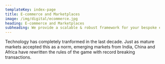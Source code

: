 ```yaml
---
templateKey: index-page
title: E-commerce and Marketplaces
image: /img/digital/ecommerce.jpg
heading: E-commerce and Marketplaces
subheading: We provide a scalable & robust framework for your bespoke ecommerce marketplace
---
```


Technology has completely tranformed in the last decade. Just as mature markets accepted this as a norm, emerging markets from India, China and Africa have rewritten the rules of the game with record breaking transactions. 